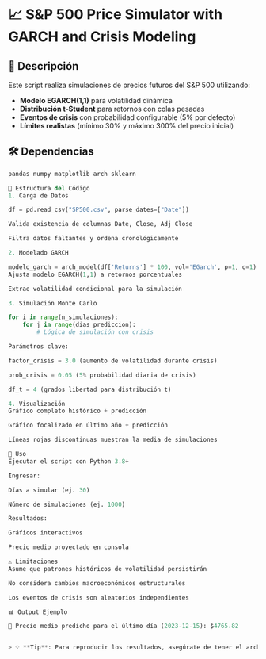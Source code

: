 # 📈 S&P 500 Price Simulator with GARCH and Crisis Modeling

## 📌 Descripción
Este script realiza simulaciones de precios futuros del S&P 500 utilizando:
- **Modelo EGARCH(1,1)** para volatilidad dinámica
- **Distribución t-Student** para retornos con colas pesadas
- **Eventos de crisis** con probabilidad configurable (5% por defecto)
- **Límites realistas** (mínimo 30% y máximo 300% del precio inicial)

## 🛠️ Dependencias
```python
pandas numpy matplotlib arch sklearn

📂 Estructura del Código
1. Carga de Datos

df = pd.read_csv("SP500.csv", parse_dates=["Date"])

Valida existencia de columnas Date, Close, Adj Close

Filtra datos faltantes y ordena cronológicamente

2. Modelado GARCH

modelo_garch = arch_model(df['Returns'] * 100, vol='EGarch', p=1, q=1)
Ajusta modelo EGARCH(1,1) a retornos porcentuales

Extrae volatilidad condicional para la simulación

3. Simulación Monte Carlo

for i in range(n_simulaciones):
    for j in range(dias_prediccion):
        # Lógica de simulación con crisis

Parámetros clave:

factor_crisis = 3.0 (aumento de volatilidad durante crisis)

prob_crisis = 0.05 (5% probabilidad diaria de crisis)

df_t = 4 (grados libertad para distribución t)

4. Visualización
Gráfico completo histórico + predicción

Gráfico focalizado en último año + predicción

Líneas rojas discontinuas muestran la media de simulaciones

🚀 Uso
Ejecutar el script con Python 3.8+

Ingresar:

Días a simular (ej. 30)

Número de simulaciones (ej. 1000)

Resultados:

Gráficos interactivos

Precio medio proyectado en consola

⚠️ Limitaciones
Asume que patrones históricos de volatilidad persistirán

No considera cambios macroeconómicos estructurales

Los eventos de crisis son aleatorios independientes

📊 Output Ejemplo

📅 Precio medio predicho para el último día (2023-12-15): $4765.82


> 💡 **Tip**: Para reproducir los resultados, asegúrate de tener el archivo `SP500.csv` en el mismo directorio. Los parámetros de crisis pueden ajustarse en las líneas 45-47 del código.
